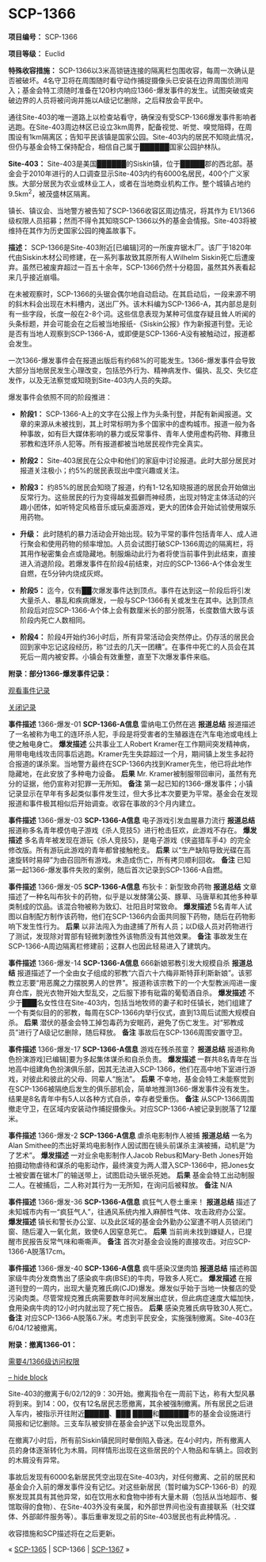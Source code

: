 # SCP-1366
                        


**项目编号：** SCP-1366

**项目等级：** Euclid

**特殊收容措施：** SCP-1366以3米高锁链连接的隔离栏包围收容，每周一次确认是否被破坏。4名守卫将在周围随时看守动作捕捉摄像头已安装在边界周围侦测闯入；基金会特工须随时准备在120秒内响应1366-爆发事件的发生。试图突破或突破边界的人员将被问询并施以A级记忆删除，之后释放会平民中。

通往Site-403的唯一道路上以检查站看守，确保没有受SCP-1366爆发事件影响者逃跑。在Site-403周边林区已设立3km周界，配备视觉、听觉、嗅觉阻碍，在周围设有1km隔离区；告知平民该镇是国家公园。Site-403内的居民不知晓此情况，但仍与基金会特工保持配合，相信自己属于██████国家公园护林队。

**Site-403：** Site-403是美国██████的Siskin镇，位于█████郡的西北部。基金会于2010年进行的人口调查显示Site-403内约有6000名居民，400个广义家族。大部分居民为农业或林业工人，或者在当地商业机构工作。整个城镇占地约9.5km<sup>2</sup>，被茂盛林区隔离。

镇长、镇议会、当地警方被告知了SCP-1366收容区周边情况，将其作为 E1/1366级权限人员招募；然而不得令其知晓SCP-1366以外的基金会情报。Site-403将被维持在其作为历史国家公园的掩盖故事下。

**描述：** SCP-1366是Site-403附近[已编辑]河的一所废弃锯木厂。该厂于1820年代由Siskin木材公司修建，在一系列事故致其原所有人Wilhelm Siskin死亡后遭废弃。虽然已被废弃超过一百五十余年，SCP-1366仍然十分稳固，虽然其外表看起来几乎接近崩塌。

在未被观察时，SCP-1366的头锯会偶尔地自动启动。在其启动后，一段来源不明的斜木料会出现在木料槽内，送出厂外。该木料编为SCP-1366-A，其内部总是刻有一些字段，长度一般在2-8个词。这些信息表现为某种可信度存疑且耸人听闻的头条标题，并会可能会在之后被当地报纸-《Siskin公报》作为新报道刊登。无论是否有当地人观察到SCP-1366-A，或即便是SCP-1366-A没有被触动过，报道都会发生。

一次1366-爆发事件会在报道出版后有约68%的可能发生。1366-爆发事件会导致大部分当地居民发生心理改变，包括恐外行为、精神病发作、偏执、乱交、失忆症发作，以及无法察觉或知晓到Site-403内人员的失踪。

爆发事件会依照不同的阶段推进：

- **阶段1：** SCP-1366-A上的文字在公报上作为头条刊登，并配有新闻报道。文章的来源从未被找到，其上时常标明为多个国家中的虚构城市。报道一般为各种事故，如有巨大媒体影响的暴力或反常事件、青年人使用虚构药物、拜撒旦邪教和连环杀人犯等。所有报道都被当地居民视作完全真实。

- **阶段2：** Site-403居民在公众中和他们的家庭中讨论报道。此时大部分居民对报道关注极小；约5%的居民表现出中度兴趣或关注。

- **阶段3：** 约85%的居民会知晓了报道，约有1-12名知晓报道的居民会开始做出反常行为。这些居民的行为变得越发孤僻而神经质，出现对特定主体活动的兴趣小团体，如听特定风格音乐或玩桌面游戏，更大的团体会开始试验使用娱乐用药物。

- **升级：** 此时随机的暴力活动会开始出现。较为平常的事件包括青年人、成人进行聚会和使用药物的频率增加。人员会试图打破SCP-1366周边的隔离栏，将其用作秘密集会点或隐藏地。制服煽动此行为者将使当前事件到此结束，直接进入消退阶段。若爆发事件在阶段4前结束，对应的SCP-1366-A个体会发生自燃，在5分钟内烧成灰烬。

- **阶段5：** 迄今，仅有██次爆发事件达到顶点。事件在达到这一阶段后将引发大量杀人、暴乱和疾病爆发，一般与SCP-1366有关或发生在其中。达到顶点阶段后对应SCP-1366-A个体上会有数厘米长的部分脱落，长度数值大致与该阶段内死亡人数相同。

- **阶段4：** 阶段4开始约36小时后，所有异常活动会突然停止。仍存活的居民会回到家中忘记这段经历，称“过去的几天一团糟”。在事件中死亡的人员会在其死后一周内被安葬。小镇会有效重整，直至下次爆发事件来临。

**附录：部分1366-爆发事件记录：** 


<a shape='rect' class='collapsible-block-link' href='javascript:;'>&#35266;&#30475;&#20107;&#20214;&#35760;&#24405;</a>

<a shape='rect' class='collapsible-block-link' href='javascript:;'>&#20851;&#38381;&#35760;&#24405;</a>

**事件描述**  1366-爆发-01
**SCP-1366-A信息**  雷纳电工仍然在逃
**报道总结**  报道描述了一名被称为电工的连环杀人犯，手段是将受害者的生殖器连在汽车电池或电线上使之触电身亡。
**爆发描述**  公共事业工人Robert Kramer在工作期间突发精神病，用带电电线攻击同事后逃跑。Kramer先生失踪超过一个月，期间镇上发生多起符合报道的谋杀案。当地警方最终在SCP-1366内找到Kramer先生，他已将此地作隐藏地，在此安放了多种电力设备。
**后果**  Mr. Kramer被制服带回审问，虽然有充分的证据，他仍宣称对犯罪一无所知。
**备注**  第一起已知的1366-爆发事件；小镇记录显示在早年有多起类似事件发生过，但大多比本次要更为平常。基金会在发现报道和事件极其相似后开始调查。收容在事故的3个月内建立。

**事件描述**  1366-爆发-03
**SCP-1366-A信息**  电子游戏引发血腥暴力流行
**报道总结**  报道称多名青年模仿电子游戏《杀人竞技5》进行枪击狂欢，此游戏不存在。
**爆发描述**  多名青年被发现在游玩《杀人竞技5》，是电子游戏《侠盗猎车手4》的完全修改版。所有游玩此游戏的青年都曾接触枪支。
**后果**  以“生产缺陷导致光碟在高速旋转时易碎”为由召回所有游戏。未造成伤亡，所有拷贝顺利回收。
**备注**  已知第一起1366-爆发事件失败的案例，随后首次记录到SCP-1366-A自燃。

**事件描述**  1366-爆发-05
**SCP-1366-A信息**  布狄卡：新型致命药物
**报道总结**  文章描述了一种名叫布狄卡的药物，似乎是以发酵蒲公英、豚草、马唐草和其他多种草类制成的饮品。该混合物被称为致幻、壮阳且时常致命。
**爆发描述**  5名青年人试图以自制配方制作该药物，他们在SCP-1366内会面共同服下药物，随后在药物影响下发生性行为。
**后果**  以非法闯入为由逮捕了所有人员；以D级人员对药物进行了测试，发现除对胃部有轻微刺激性外该物质没有其他效果。
**备注**  事故发生在SCP-1366-A周边隔离栏修建前；这群人也因此轻易进入了建筑内。

**事件描述**  1366-爆发-14
**SCP-1366-A信息**  666新娘邪教引发大规模自杀
**报道总结**  报道描述了一个全由女子组成的邪教“六百六十六梅非斯特菲利斯新娘”。该邪教立志要“用恶魔之力摆脱男人的世界”。报道称该宗教下的一个大型教派闯进一废弃仓库，脱光衣物开始大型乱交，之后服下掺有砒霜的葡萄酒自杀。
**爆发描述**  不少于███名女性住在Site-403内，包括当地牧师的妻子和时任镇长，她们组建了一个有类似目的的邪教，每周在SCP-1366内举行仪式，直到13周后试图大规模自杀。
**后果**  潜伏的基金会特工掉包毒药为安眠药，避免了伤亡发生。对“邪教成员”进行了A级记忆删除，随后释放。
**备注**  事故后在SCP-1366周围安置守卫。

**事件描述**  1366-爆发-17
**SCP-1366-A信息**  游戏在残杀孩童？
**报道总结**  报道称角色扮演游戏]已编辑]要为多起集体谋杀和自杀负责。
**爆发描述**  一群共8名青年在当地高中组建角色扮演俱乐部，因其无法进入SCP-1366，他们在高中地下室进行游戏，对彼此和彼此的父母、同辈人“施法”。
**后果**  不幸地，基金会特工未能察觉到在SCP-1366被隔绝后发生的俱乐部机会，简单地推测1366-爆发事件没有发生。结果是8名青年中有5人以各种方式自杀，幸存者受重伤。
**备注**  从SCP-1366周围撤走守卫，在区域内安装动作捕捉摄像头。对应SCP-1366-A被记录到脱落了12厘米。

**事件描述**  1366-爆发-2
**SCP-1366-A信息**  虐杀电影制作人被捕
**报道总结**  一名为Alan Smithee的杰出好莱坞电影制作人因试图在镜头前谋杀主演被捕，动机是“为了艺术”。
**爆发描述**  一对业余电影制作人Jacob Rebus和Mary-Beth Jones开始拍摄动物虐待和谋杀的电影动作，最终演变为两人潜入SCP-1366中，把Jones女士被安置在锯木厂的输送带上，试图启动头锯杀死她。
**后果**  基金会特工出动制服二人。在被捕后，二人称对其行为一无所知，在询问后被释放。
**备注**  N/A

**事件描述**  1366-爆发-36
**SCP-1366-A信息**  疯狂气人卷土重来！
**报道总结**  描述了未知城市内有一“疯狂气人”，往通风系统内推入麻醉性气体、攻击政府办公室。
**爆发描述**  镇长和警长办公室、以及此区域的基金会外勤办公室遭不明人员锁闭门窗、随后灌入一氧化氮，致使6人因窒息死亡。
**后果**  当前尚未找到嫌疑人，已提醒市民报告反常气味和嘶嘶声。
**备注**  首次对基金会设施的直接攻击。对应SCP-1366-A脱落17cm。

**事件描述**  1366-爆发-40
**SCP-1366-A信息**  疯牛感染汉堡肉馅
**报道总结**  描述称国家级牛肉分发商售出了感染疯牛病(BSE)的牛肉，导致多人死亡。
**爆发描述**  在报道刊登的一周内，出现大量克雅氏病(CJD)爆发。爆发似乎始于当地一快餐店的受污染肉类。尽管常规克雅氏病需要数年时间发展出症状，但此病症速度大幅加快，食用染病牛肉的12小时内就出现了死亡报告。
**后果**  感染克雅氏病导致30人死亡。
**备注**  对应SCP-1366-A脱落6.7米。考虑到平民安全，实施强制撤离。Site-403在6/04/12被撤离。




**附录：撤离1366-01：** 


<a shape='rect' class='collapsible-block-link' href='javascript:;'>&#38656;&#35201;4/1366&#32423;&#35775;&#38382;&#26435;&#38480;</a>

<a shape='rect' class='collapsible-block-link' href='javascript:;'>&#8211;&#160;hide&#160;block</a>

Site-403的撤离于6/02/12的9：30开始。撤离指令在一周前下达，称有大型风暴将到来。到14：00，仅有12名居民志愿撤离，其余被强制撤离。所有居民之后进入车内，被指示开往附近█████、███ ████和██████市的基金会设施进行简报和记忆删除。三支车队被安排在基金会护送下以免出现意外。

在撤离7小时后，所有前Siskin镇民同时晕倒陷入昏迷。在4小时内，所有撤离人员的身体逐渐转化为木屑。同样情形出现在这些居民的个人物品和车辆上。回收到的木屑没有异常。

事故后发现有6000名新居民凭空出现在Site-403内，对任何撤离、之前的居民和基金会介入前的爆发事件没有记忆。对这些新居民（暂时编为SCP-1366-B）的观察发现其具有其他异常，如在饮用水和食物中掺有大量木屑（包括从当地超市、餐馆取得的食物）、在Site-403外没有亲属，和外部世界间也没有直接联系（社交媒体、外部邮件服务等）。事后重审发现之前的Site-403居民也有此种情况。.

收容措施和SCP描述将在之后更新。






« [SCP-1365](/scp-1365) | SCP-1366 | [SCP-1367](/scp-1367) »





                    